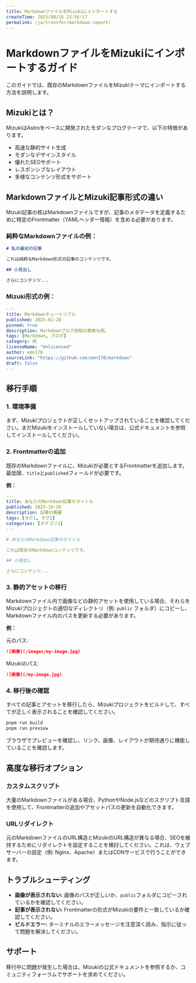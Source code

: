 ```yaml
---
title: MarkdownファイルをMizukiにインポートする
createTime: 2025/08/16 23:56:17
permalink: /ja/transfer/markdown-import/
---
```


# MarkdownファイルをMizukiにインポートするガイド

このガイドでは、既存のMarkdownファイルをMizukiテーマにインポートする方法を説明します。

## Mizukiとは？

MizukiはAstroをベースに開発されたモダンなブログテーマで、以下の特徴があります。
- 高速な静的サイト生成
- モダンなデザインスタイル
- 優れたSEOサポート
- レスポンシブなレイアウト
- 多様なコンテンツ形式をサポート

## MarkdownファイルとMizuki記事形式の違い

Mizuki記事の核はMarkdownファイルですが、記事のメタデータを定義するために特定のFrontmatter（YAMLヘッダー情報）を含める必要があります。

### 純粋なMarkdownファイルの例：
```markdown
# 私の最初の記事

これは純粋なMarkdown形式の記事のコンテンツです。

## 小見出し

さらにコンテンツ...
```

### Mizuki形式の例：
```yaml
---
title: Markdownチュートリアル
published: 2025-01-20
pinned: true
description: Markdownブログ投稿の簡単な例。
tags: [Markdown, ブログ]
category: 例
licenseName: "Unlicensed"
author: emn178
sourceLink: "https://github.com/emn178/markdown"
draft: false
---
```

## 移行手順

### 1. 環境準備

まず、Mizukiプロジェクトが正しくセットアップされていることを確認してください。まだMizukiをインストールしていない場合は、公式ドキュメントを参照してインストールしてください。

### 2. Frontmatterの追加

既存のMarkdownファイルに、Mizukiが必要とするFrontmatterを追加します。最低限、`title`と`published`フィールドが必要です。

**例：**

```yaml
---
title: あなたのMarkdown記事のタイトル
published: 2023-10-26
description: 記事の概要
tags: [タグ1, タグ2]
categories: [カテゴリ1]
---

# あなたのMarkdown記事のタイトル

これは既存のMarkdownコンテンツです。

## 小見出し

さらにコンテンツ...
```

### 3. 静的アセットの移行

Markdownファイル内で画像などの静的アセットを使用している場合、それらをMizukiプロジェクトの適切なディレクトリ（例: `public` フォルダ）にコピーし、Markdownファイル内のパスを更新する必要があります。

**例：**

元のパス:
```markdown
![画像](/images/my-image.jpg)
```

Mizukiのパス:
```markdown
![画像](/my-image.jpg)
```

### 4. 移行後の確認

すべての記事とアセットを移行したら、Mizukiプロジェクトをビルドして、すべてが正しく表示されることを確認してください。

```bash
pnpm run build
pnpm run preview
```

ブラウザでプレビューを確認し、リンク、画像、レイアウトが期待通りに機能していることを確認します。

## 高度な移行オプション

### カスタムスクリプト

大量のMarkdownファイルがある場合、PythonやNode.jsなどのスクリプト言語を使用して、Frontmatterの追加やアセットパスの更新を自動化できます。

### URLリダイレクト

元のMarkdownファイルのURL構造とMizukiのURL構造が異なる場合、SEOを維持するためにリダイレクトを設定することを検討してください。これは、ウェブサーバーの設定（例: Nginx、Apache）またはCDNサービスで行うことができます。

## トラブルシューティング

- **画像が表示されない:** 画像のパスが正しいか、`public`フォルダにコピーされているかを確認してください。
- **記事が表示されない:** Frontmatterの形式がMizukiの要件と一致しているか確認してください。
- **ビルドエラー:** ターミナルのエラーメッセージを注意深く読み、指示に従って問題を解決してください。

## サポート

移行中に問題が発生した場合は、Mizukiの公式ドキュメントを参照するか、コミュニティフォーラムでサポートを求めてください。
